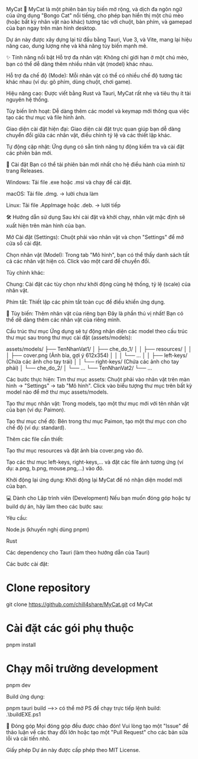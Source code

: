 MyCat 🐾
MyCat là một phiên bản tùy biến mở rộng, và dịch đa ngôn ngữ của ứng dụng "Bongo Cat" nổi tiếng, cho phép bạn hiển thị một chú mèo (hoặc bất kỳ nhân vật nào khác) tương tác với chuột, bàn phím, và gamepad của bạn ngay trên màn hình desktop.

Dự án này được xây dựng lại từ đầu bằng Tauri, Vue 3, và Vite, mang lại hiệu năng cao, dung lượng nhẹ và khả năng tùy biến mạnh mẽ.

✨ Tính năng nổi bật
Hỗ trợ đa nhân vật: Không chỉ giới hạn ở một chú mèo, bạn có thể dễ dàng thêm nhiều nhân vật (model) khác nhau.

Hỗ trợ đa chế độ (Mode): Mỗi nhân vật có thể có nhiều chế độ tương tác khác nhau (ví dụ: gõ phím, dùng chuột, chơi game).

Hiệu năng cao: Được viết bằng Rust và Tauri, MyCat rất nhẹ và tiêu thụ ít tài nguyên hệ thống.

Tùy biến linh hoạt: Dễ dàng thêm các model và keymap mới thông qua việc tạo các thư mục và file hình ảnh.

Giao diện cài đặt hiện đại: Giao diện cài đặt trực quan giúp bạn dễ dàng chuyển đổi giữa các nhân vật, điều chỉnh tỷ lệ và các thiết lập khác.

Tự động cập nhật: Ứng dụng có sẵn tính năng tự động kiểm tra và cài đặt các phiên bản mới.

🚀 Cài đặt
Bạn có thể tải phiên bản mới nhất cho hệ điều hành của mình từ trang Releases.

Windows: Tải file .exe hoặc .msi và chạy để cài đặt.

macOS: Tải file .dmg. -> lười chưa làm

Linux: Tải file .AppImage hoặc .deb. -> lười tiếp

🛠️ Hướng dẫn sử dụng
Sau khi cài đặt và khởi chạy, nhân vật mặc định sẽ xuất hiện trên màn hình của bạn.

Mở Cài đặt (Settings): Chuột phải vào nhân vật và chọn "Settings" để mở cửa sổ cài đặt.

Chọn nhân vật (Model): Trong tab "Mô hình", bạn có thể thấy danh sách tất cả các nhân vật hiện có. Click vào một card để chuyển đổi.

Tùy chỉnh khác:

Chung: Cài đặt các tùy chọn như khởi động cùng hệ thống, tỷ lệ (scale) của nhân vật.

Phím tắt: Thiết lập các phím tắt toàn cục để điều khiển ứng dụng.


🎨 Tùy biến: Thêm nhân vật của riêng bạn
Đây là phần thú vị nhất! Bạn có thể dễ dàng thêm các nhân vật của riêng mình.

Cấu trúc thư mục
Ứng dụng sẽ tự động nhận diện các model theo cấu trúc thư mục sau trong thư mục cài đặt (assets/models):

assets/models/
├── TenNhanVat1/
│   ├── che_do_1/
│   │   ├── resources/
│   │   │   ├── cover.png  (Ảnh bìa, gợi ý 612x354)
│   │   │   └── ...
│   │   ├── left-keys/     (Chứa các ảnh cho tay trái)
│   │   └── right-keys/    (Chứa các ảnh cho tay phải)
│   └── che_do_2/
│       └── ...
└── TenNhanVat2/
    └── ...

Các bước thực hiện:
Tìm thư mục assets: Chuột phải vào nhân vật trên màn hình -> "Settings" -> tab "Mô hình". Click vào biểu tượng thư mục trên bất kỳ model nào để mở thư mục assets/models.

Tạo thư mục nhân vật: Trong models, tạo một thư mục mới với tên nhân vật của bạn (ví dụ: Paimon).

Tạo thư mục chế độ: Bên trong thư mục Paimon, tạo một thư mục con cho chế độ (ví dụ: standard).

Thêm các file cần thiết:

Tạo thư mục resources và đặt ảnh bìa cover.png vào đó.

Tạo các thư mục left-keys, right-keys,... và đặt các file ảnh tương ứng (ví dụ: a.png, b.png, mouse.png,...) vào đó.

Khởi động lại ứng dụng: Khởi động lại MyCat để nó nhận diện model mới của bạn.

💻 Dành cho Lập trình viên (Development)
Nếu bạn muốn đóng góp hoặc tự build dự án, hãy làm theo các bước sau:

Yêu cầu:

Node.js (khuyến nghị dùng pnpm)

Rust

Các dependency cho Tauri (làm theo hướng dẫn của Tauri)

Các bước cài đặt:

# Clone repository
git clone https://github.com/chill4share/MyCat.git
cd MyCat

# Cài đặt các gói phụ thuộc
pnpm install

# Chạy môi trường development
pnpm dev

Build ứng dụng:

pnpm tauri build -->> có thể mở PS để chạy trực tiếp lệnh build: .\buildEXE.ps1

🙏 Đóng góp
Mọi đóng góp đều được chào đón! Vui lòng tạo một "Issue" để thảo luận về các thay đổi lớn hoặc tạo một "Pull Request" cho các bản sửa lỗi và cải tiến nhỏ.

Giấy phép
Dự án này được cấp phép theo MIT License.